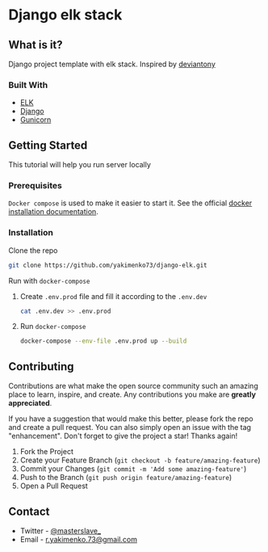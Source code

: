 # Django elk stack

## What is it?

Django project template with elk stack. Inspired by [deviantony](https://github.com/deviantony/docker-elk)

### Built With

* [ELK](https://www.elastic.co/what-is/elk-stack/)
* [Django](https://www.djangoproject.com/)
* [Gunicorn](https://gunicorn.org/)

## Getting Started

This tutorial will help you run server locally

### Prerequisites

`Docker compose` is used to make it easier to start it. See the
official [docker installation documentation](https://docs.docker.com/compose/install/).

### Installation

Clone the repo

   ```sh
   git clone https://github.com/yakimenko73/django-elk.git
   ```
   
Run with `docker-compose`

1. Create `.env.prod` file and fill it according to the `.env.dev`
    ```sh
    cat .env.dev >> .env.prod
    ```
2. Run `docker-compose`
   ```sh
   docker-compose --env-file .env.prod up --build
   ```

## Contributing

Contributions are what make the open source community such an amazing place to learn, inspire, and create. Any
contributions you make are **greatly appreciated**.

If you have a suggestion that would make this better, please fork the repo and create a pull request. You can also
simply open an issue with the tag "enhancement". Don't forget to give the project a star! Thanks again!

1. Fork the Project
2. Create your Feature Branch (`git checkout -b feature/amazing-feature`)
3. Commit your Changes (`git commit -m 'Add some amazing-feature'`)
4. Push to the Branch (`git push origin feature/amazing-feature`)
5. Open a Pull Request

## Contact

* Twitter - [@masterslave_](https://twitter.com/masterslave_)
* Email - r.yakimenko.73@gmail.com
